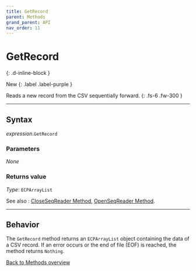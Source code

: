 ```yaml
---
title: GetRecord
parent: Methods
grand_parent: API
nav_order: 11
---
```


# GetRecord
{: .d-inline-block }

New
{: .label .label-purple }

Reads a new record from the CSV sequentially forward.
{: .fs-6 .fw-300 }

---

## Syntax

*expression*.`GetRecord`

### Parameters

_None_

### Returns value

*Type*: `ECPArrayList`

See also
: [CloseSeqReader Method](https://ws-garcia.github.io/VBA-CSV-interface/api/methods/closeseqreader.html), [OpenSeqReader Method](https://ws-garcia.github.io/VBA-CSV-interface/api/methods/openseqreader.html).

---

## Behavior

The `GetRecord` method returns an `ECPArrayList` object containing the data of a CSV record. If an error occurs or the end of file (EOF) is reached, the method returns `Nothing`.

[Back to Methods overview](https://ws-garcia.github.io/VBA-CSV-interface/api/methods/)